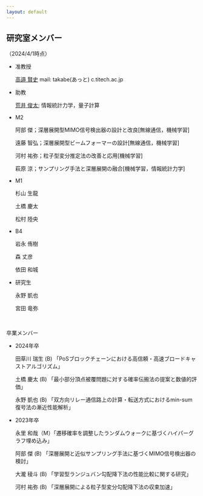 ```yaml
---
layout: default
---
```


## 研究室メンバー
（2024/4/1時点）

- 准教授　

  [高邉 賢史](./takabe_main.html) mail: takabe(あっと)
  c.titech.ac.jp

- 助教

  [荒井 俊太](https://shun1521.github.io/); 情報統計力学，量子計算

- M2

  阿部 傑；深層展開型MIMO信号検出器の設計と改良[無線通信，機械学習]

  遠藤 智弘；深層展開型ビームフォーマーの設計[無線通信，機械学習]

  河村 祐弥；粒子型変分推定法の改善と応用[機械学習]

  萩原 涼；サンプリング手法と深層展開の融合[機械学習，情報統計力学]

- M1

  杉山 生龍

  土橋 慶太

  松村 陸央

- B4

  岩永 侑樹

  森 丈彦

  依田 和城

- 研究生

  永野 凱也

  宮田 竜弥

  <br>

卒業メンバー

  - 2024年卒

    田草川 瑞生 (B) 「PoSブロックチェーンにおける高信頼・高速ブロードキャストアルゴリズム」

    土橋 慶太 (B) 「最小部分頂点被覆問題に対する確率伝搬法の提案と数値的評価」

    永野 凱也 (B) 「双方向リレー通信路上の計算・転送方式におけるmin-sum復号法の漸近性能解析」

  - 2023年卒

    永里 和哉（M）「遷移確率を調整したランダムウォークに基づくハイパーグラフ埋め込み」

    阿部 傑 (B) 「深層展開と近似サンプリング手法に基づくMIMO信号検出器の検討」

    大瀧 稜斗 (B) 「学習型ランジュバン勾配降下法の性能比較に関する研究」

    河村 祐弥 (B) 「深層展開による粒子型変分勾配降下法の収束加速」
